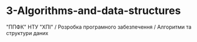 # 3-Algorithms-and-data-structures
"ППФК" НТУ "ХПІ" / Розробка програмного забезпечення / Алгоритми та структури даних
